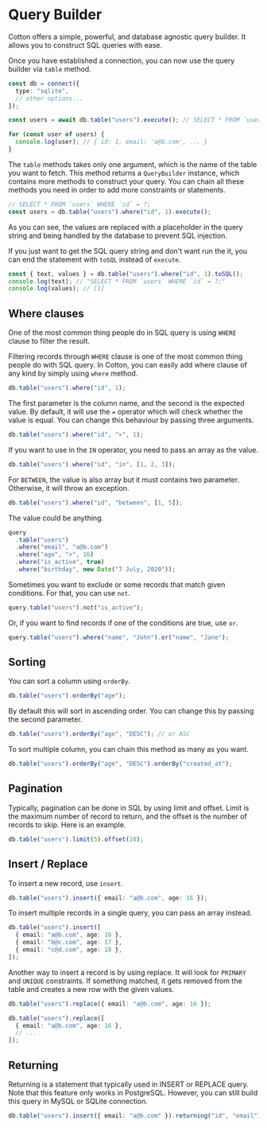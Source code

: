 # Query Builder

Cotton offers a simple, powerful, and database agnostic query builder. It allows you to construct SQL queries with ease.

Once you have established a connection, you can now use the query builder via `table` method.

```ts
const db = connect({
  type: "sqlite",
  // other options...
});

const users = await db.table("users").execute(); // SELECT * FROM `users`;

for (const user of users) {
  console.log(user); // { id: 1, email: 'a@b.com', ... }
}
```

The `table` methods takes only one argument, which is the name of the table you want to fetch. This method returns a `QueryBuilder` instance, which contains more methods to construct your query. You can chain all these methods you need in order to add more constraints or statements.

```ts
// SELECT * FROM `users` WHERE `id` = ?;
const users = db.table("users").where("id", 1).execute();
```

As you can see, the values are replaced with a placeholder in the query string and being handled by the database to prevent SQL injection.

If you just want to get the SQL query string and don't want run the it, you can end the statement with `toSQL` instead of `execute`.

```ts
const { text, values } = db.table("users").where("id", 1).toSQL();
console.log(text); // "SELECT * FROM `users` WHERE `id` = ?;"
console.log(values); // [1]
```

## Where clauses

One of the most common thing people do in SQL query is using `WHERE` clause to filter the result.

Filtering records through `WHERE` clause is one of the most common thing people do with SQL query. In Cotton, you can easily add where clause of any kind by simply using `where` method.

```ts
db.table("users").where("id", 1);
```

The first parameter is the column name, and the second is the expected value. By default, it will use the `=` operator which will check whether the value is equal. You can change this behaviour by passing three arguments.

```ts
db.table("users").where("id", ">", 1);
```

If you want to use in the `IN` operator, you need to pass an array as the value.

```ts
db.table("users").where("id", "in", [1, 2, 3]);
```

For `BETWEEN`, the value is also array but it must contains two parameter. Otherwise, it will throw an exception.

```ts
db.table("users").where("id", "between", [1, 5]);
```

The value could be anything.

```ts
query
  .table("users")
  .where("email", "a@b.com")
  .where("age", ">", 16)
  .where("is_active", true)
  .where("birthday", new Date("7 July, 2020"));
```

Sometimes you want to exclude or some records that match given conditions. For that, you can use `not`.

```ts
query.table("users").not("is_active");
```

Or, if you want to find records if one of the conditions are true, use `or`.

```ts
query.table("users").where("name", "John").or("name", "Jane");
```

## Sorting

You can sort a column using `orderBy`.

```ts
db.table("users").orderBy("age");
```

By default this will sort in ascending order. You can change this by passing the second parameter.

```ts
db.table("users").orderBy("age", "DESC"); // or ASC
```

To sort multiple column, you can chain this method as many as you want.

```ts
db.table("users").orderBy("age", "DESC").orderBy("created_at");
```

## Pagination

Typically, pagination can be done in SQL by using limit and offset. Limit is the maximum number of record to return, and the offset is the number of records to skip. Here is an example.

```ts
db.table("users").limit(5).offset(10);
```

## Insert / Replace

To insert a new record, use `insert`.

```ts
db.table("users").insert({ email: "a@b.com", age: 16 });
```

To insert multiple records in a single query, you can pass an array instead.

```ts
db.table("users").insert([
  { email: "a@b.com", age: 16 },
  { email: "b@c.com", age: 17 },
  { email: "c@d.com", age: 18 },
]);
```

Another way to insert a record is by using replace. It will look for `PRIMARY` and `UNIQUE` constraints. If something matched, it gets removed from the table and creates a new row with the given values.

```ts
db.table("users").replace({ email: "a@b.com", age: 16 });

db.table("users").replace([
  { email: "a@b.com", age: 16 },
  // ...
]);
```

## Returning

Returning is a statement that typically used in INSERT or REPLACE query. Note that this feature only works in PostgreSQL. However, you can still build this query in MySQL or SQLite connection.

```ts
db.table("users").insert({ email: "a@b.com" }).returning("id", "email");
```
